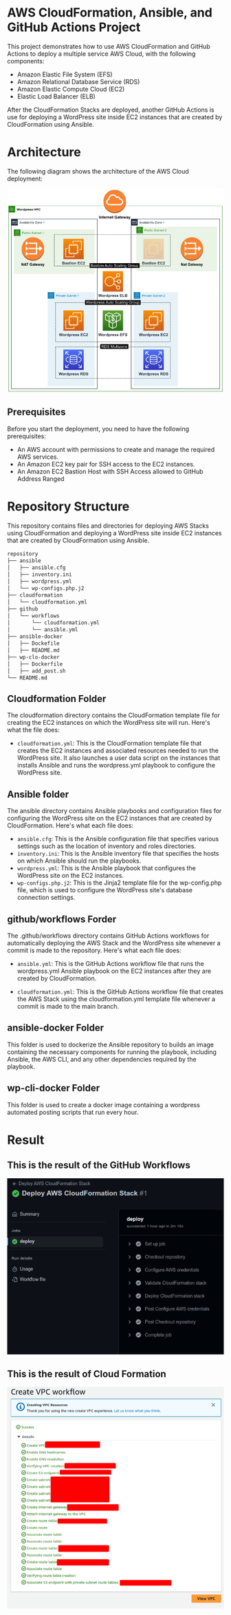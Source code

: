 # AWS CloudFormation, Ansible, and GitHub Actions Project
This project demonstrates how to use AWS CloudFormation and GitHub Actions to deploy a multiple service AWS Cloud, with the following components:
- Amazon Elastic File System (EFS)
- Amazon Relational Database Service (RDS)
- Amazon Elastic Compute Cloud (EC2)
- Elastic Load Balancer (ELB)

After the CloudFormation Stacks are deployed, another GitHub Actions is use for deploying a WordPress site inside EC2 instances that are created by CloudFormation using Ansible.

# Architecture
The following diagram shows the architecture of the AWS Cloud deployment:

![Architecture diagram](assets/aws-ha-wordpresspng.png)


## Prerequisites

Before you start the deployment, you need to have the following prerequisites:
- An AWS account with permissions to create and manage the required AWS services.
- An Amazon EC2 key pair for SSH access to the EC2 instances.
- An Amazon EC2 Bastion Host with SSH Access allowed to GitHub Address Ranged


# Repository Structure
This repository contains files and directories for deploying AWS Stacks using CloudFormation and deploying a WordPress site inside EC2 instances that are created by CloudFormation using Ansible.

```
repository
├── ansible
│   ├── ansible.cfg
│   ├── inventory.ini
│   ├── wordpress.yml
│   └── wp-configs.php.j2
├── cloudformation
│   └── cloudformation.yml
├── github
│   └── workflows
│       └── cloudformation.yml
│       └── ansible.yml
├── ansible-docker
│   ├── Dockefile
│   ├── README.md
├── wp-clo-docker
│   ├── Dockerfile
│   ├── add_post.sh
└── README.md

```

## Cloudformation Folder
The cloudformation directory contains the CloudFormation template file for creating the EC2 instances on which the WordPress site will run. Here's what the file does:

- `cloudformation.yml`: This is the CloudFormation template file that creates the EC2 instances and associated resources needed to run the WordPress site. It also launches a user data script on the instances that installs Ansible and runs the wordpress.yml playbook to configure the WordPress site.

## Ansible folder
The ansible directory contains Ansible playbooks and configuration files for configuring the WordPress site on the EC2 instances that are created by CloudFormation. Here's what each file does:

- `ansible.cfg`: This is the Ansible configuration file that specifies various settings such as the location of inventory and roles directories.
- `inventory.ini`: This is the Ansible inventory file that specifies the hosts on which Ansible should run the playbooks.
- `wordpress.yml`: This is the Ansible playbook that configures the WordPress site on the EC2 instances.
- `wp-configs.php.j2`: This is the Jinja2 template file for the wp-config.php file, which is used to configure the WordPress site's database connection settings.

## github/workflows Forder
The .github/workflows directory contains GitHub Actions workflows for automatically deploying the AWS Stack and the WordPress site whenever a commit is made to the repository. Here's what each file does:

- `ansible.yml`: This is the GitHub Actions workflow file that runs the wordpress.yml Ansible playbook on the EC2 instances after they are created by CloudFormation.

- `cloudformation.yml`: This is the GitHub Actions workflow file that creates the AWS Stack using the cloudformation.yml template file whenever a commit is made to the main branch. 

## ansible-docker Folder
This folder is used to dockerize the Ansible repository to builds an image containing the necessary components for running the playbook, including Ansible, the AWS CLI, and any other dependencies required by the playbook. 

## wp-cli-docker Folder
This folder is used to create a docker image containing a wordpress automated posting scripts that run every hour.

# Result
## This is the result of the GitHub Workflows
![Cloud Formation Result](assets/GithubActionResult.png)

## This is the result of Cloud Formation
![Cloud Formation Result](assets/CloudFormationResult.png)

